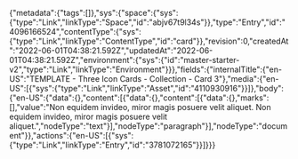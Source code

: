 {"metadata":{"tags":[]},"sys":{"space":{"sys":{"type":"Link","linkType":"Space","id":"abjv67t9l34s"}},"type":"Entry","id":"4096166524","contentType":{"sys":{"type":"Link","linkType":"ContentType","id":"card"}},"revision":0,"createdAt":"2022-06-01T04:38:21.592Z","updatedAt":"2022-06-01T04:38:21.592Z","environment":{"sys":{"id":"master-starter-v2","type":"Link","linkType":"Environment"}}},"fields":{"internalTitle":{"en-US":"TEMPLATE - Three Icon Cards - Collection - Card 3"},"media":{"en-US":[{"sys":{"type":"Link","linkType":"Asset","id":"4110930916"}}]},"body":{"en-US":{"data":{},"content":[{"data":{},"content":[{"data":{},"marks":[],"value":"Non equidem invideo, miror magis posuere velit aliquet. Non equidem invideo, miror magis posuere velit aliquet.","nodeType":"text"}],"nodeType":"paragraph"}],"nodeType":"document"}},"actions":{"en-US":[{"sys":{"type":"Link","linkType":"Entry","id":"3781072165"}}]}}}